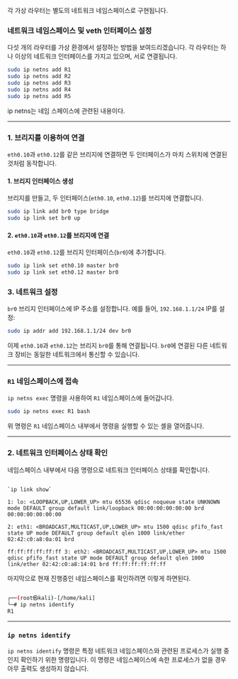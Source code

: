 각 가상 라우터는 별도의 네트워크 네임스페이스로 구현됩니다.
### **네트워크 네임스페이스 및 veth 인터페이스 설정**

다섯 개의 라우터를 가상 환경에서 설정하는 방법을 보여드리겠습니다. 각 라우터는 하나 이상의 네트워크 인터페이스를 가지고 있으며, 서로 연결됩니다.

``` bash
sudo ip netns add R1 
sudo ip netns add R2 
sudo ip netns add R3 
sudo ip netns add R4 
sudo ip netns add R5
```

ip netns는 네임 스페이스에 관련된 내용이다.

---
### 1. 브리지를 이용하여 연결

`eth0.10`과 `eth0.12`를 같은 브리지에 연결하면 두 인터페이스가 마치 스위치에 연결된 것처럼 동작합니다.


#### 1. 브리지 인터페이스 생성

브리지를 만들고, 두 인터페이스(`eth0.10`, `eth0.12`)를 브리지에 연결합니다.



``` bash
sudo ip link add br0 type bridge 
sudo ip link set br0 up
```

#### 2. `eth0.10`과 `eth0.12`를 브리지에 연결

`eth0.10`과 `eth0.12`를 브리지 인터페이스(`br0`)에 추가합니다.

``` bash
sudo ip link set eth0.10 master br0 
sudo ip link set eth0.12 master br0
```


### 3. 네트워크 설정

`br0` 브리지 인터페이스에 IP 주소를 설정합니다. 예를 들어, `192.168.1.1/24` IP를 설정:

``` bash
sudo ip addr add 192.168.1.1/24 dev br0
```


이제 `eth0.10`과 `eth0.12`는 브리지 `br0`를 통해 연결됩니다. `br0`에 연결된 다른 네트워크 장비는 동일한 네트워크에서 통신할 수 있습니다.


---
### `R1` 네임스페이스에 접속


`ip netns exec` 명령을 사용하여 `R1` 네임스페이스에 들어갑니다.

``` bash
sudo ip netns exec R1 bash
```

위 명령은 `R1` 네임스페이스 내부에서 명령을 실행할 수 있는 셸을 열어줍니다.

---
### 2. 네트워크 인터페이스 상태 확인

네임스페이스 내부에서 다음 명령으로 네트워크 인터페이스 상태를 확인합니다.

``` bash

`ip link show`

```


```
1: lo: <LOOPBACK,UP,LOWER_UP> mtu 65536 qdisc noqueue state UNKNOWN mode DEFAULT group default link/loopback 00:00:00:00:00:00 brd 00:00:00:00:00:00 

2: eth1: <BROADCAST,MULTICAST,UP,LOWER_UP> mtu 1500 qdisc pfifo_fast state UP mode DEFAULT group default qlen 1000 link/ether 02:42:c0:a8:0a:01 brd 

ff:ff:ff:ff:ff:ff 3: eth2: <BROADCAST,MULTICAST,UP,LOWER_UP> mtu 1500 qdisc pfifo_fast state UP mode DEFAULT group default qlen 1000 link/ether 02:42:c0:a8:14:01 brd ff:ff:ff:ff:ff:ff
```



마지막으로 현재 진행중인 네임스페이스를 확인하려면 이렇게 하면된다.

``` bash

┌──(root㉿kali)-[/home/kali]
└─# ip netns identify
R1
```

---
### `ip netns identify`


`ip netns identify` 명령은 특정 네트워크 네임스페이스와 관련된 프로세스가 실행 중인지 확인하기 위한 명령입니다. 이 명령은 네임스페이스에 속한 프로세스가 없을 경우 아무 출력도 생성하지 않습니다.